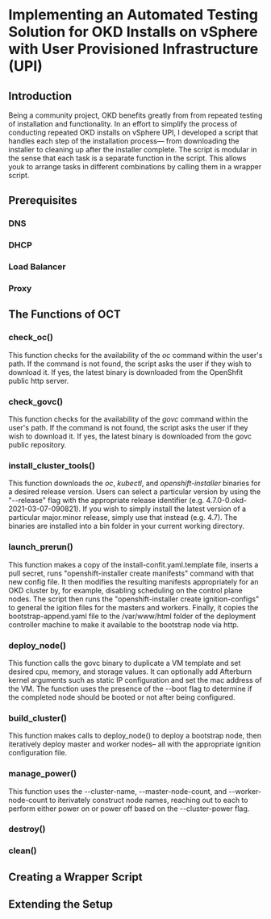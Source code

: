 # Implementing an Automated Testing Solution for OKD Installs on vSphere with User Provisioned Infrastructure (UPI)

## Introduction 

Being a community project, OKD benefits greatly from from repeated testing of installation and functionality. In an effort to simplify the process of conducting repeated OKD installs on vSphere UPI, I developed a script that handles each step of the installation process— from downloading the installer to cleaning up after the installer complete. The script is modular in the sense that each task is a separate function in the script. This allows youk to arrange tasks in different combinations by calling them in a wrapper script. 

## Prerequisites

### DNS
### DHCP
### Load Balancer
### Proxy

## The Functions of OCT

### check_oc()

This function checks for the availability of the *oc* command within the user's path. If the command is not found, the script asks the user if they wish to download it. If yes, the latest binary is downloaded from the OpenShfit public http server.

### check_govc()

This function checks for the availability of the *govc* command within the user's path. If the command is not found, the script asks the user if they wish to download it. If yes, the latest binary is downloaded from the govc public repository.

### install_cluster_tools()

This function downloads the *oc*, *kubectl*, and *openshift-installer* binaries for a desired release version. Users can select a particular version by using the "--release" flag with the appropriate release identifier (e.g. 4.7.0-0.okd-2021-03-07-090821). If you wish to simply install the latest version of a particular major.minor release, simply use that instead (e.g. 4.7). The binaries are installed into a bin folder in your current working directory. 

### launch_prerun()

This function makes a copy of the install-confit.yaml.template file, inserts a pull secret, runs "openshift-installer create manifests" command with that new config file. It then modifies the resulting manifests appropriately for an OKD cluster by, for example, disabling scheduling on the control plane nodes. The script then runs the "openshift-installer create ignition-configs" to general the igition files for the masters and workers. Finally, it copies the bootstrap-append.yaml file to the /var/www/html folder of the deployment controller machine to make it available to the bootstrap node via http. 

### deploy_node()

This function calls the govc binary to duplicate a VM template and set desired cpu, memory, and storage values. It can optionally add Afterburn kernel arguments such as static IP configuration and set the mac address of the VM. The function uses the presence of the --boot flag to determine if the completed node should be booted or not after being configured. 

### build_cluster()

This function makes calls to deploy_node() to deploy a bootstrap node, then iteratively deploy master and worker nodes– all with the appropriate ignition configuration file. 

### manage_power()

This function uses the --cluster-name, --master-node-count, and --worker-node-count to iterivately construct node names, reaching out to each to perform either power on or power off based on the --cluster-power flag. 

### destroy()

### clean()



## Creating a Wrapper Script

## Extending the Setup
